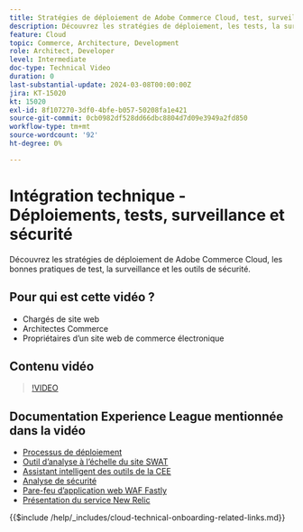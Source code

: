```yaml
---
title: Stratégies de déploiement de Adobe Commerce Cloud, test, surveillance et sécurité
description: Découvrez les stratégies de déploiement, les tests, la surveillance et la sécurité de Adobe Commerce Cloud.
feature: Cloud
topic: Commerce, Architecture, Development
role: Architect, Developer
level: Intermediate
doc-type: Technical Video
duration: 0
last-substantial-update: 2024-03-08T00:00:00Z
jira: KT-15020
kt: 15020
exl-id: 8f107270-3df0-4bfe-b057-50208fa1e421
source-git-commit: 0cb0982df528dd66dbc8804d7d09e3949a2fd850
workflow-type: tm+mt
source-wordcount: '92'
ht-degree: 0%

---
```


# Intégration technique - Déploiements, tests, surveillance et sécurité

Découvrez les stratégies de déploiement de Adobe Commerce Cloud, les bonnes pratiques de test, la surveillance et les outils de sécurité.

## Pour qui est cette vidéo ?

- Chargés de site web
- Architectes Commerce
- Propriétaires d’un site web de commerce électronique

## Contenu vidéo

>[!VIDEO](https://video.tv.adobe.com/v/3427818?learn=on)

## Documentation Experience League mentionnée dans la vidéo

- [Processus de déploiement](https://experienceleague.adobe.com/docs/commerce-cloud-service/user-guide/develop/deploy/process.html)
- [Outil d’analyse à l’échelle du site SWAT](https://experienceleague.adobe.com/docs/commerce-operations/tools/site-wide-analysis-tool/intro.html)
- [Assistant intelligent des outils de la CEE](https://experienceleague.adobe.com/docs/commerce-cloud-service/user-guide/develop/deploy/smart-wizards.html)
- [Analyse de sécurité](https://experienceleague.adobe.com/docs/commerce-admin/systems/security/security-scan.html)
- [Pare-feu d’application web WAF Fastly](https://experienceleague.adobe.com/docs/commerce-cloud-service/user-guide/cdn/fastly-waf-service.html)
- [Présentation du service New Relic](https://experienceleague.adobe.com/docs/commerce-cloud-service/user-guide/monitor/new-relic/new-relic-service.html)

{{$include /help/_includes/cloud-technical-onboarding-related-links.md}}
